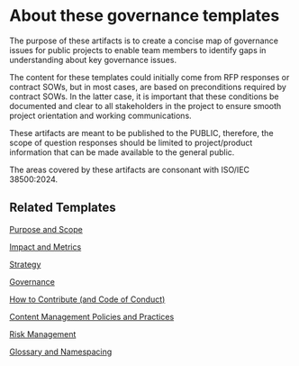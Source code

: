 # About these governance templates

The purpose of these artifacts is to create a concise map of governance issues for public projects to enable team members to identify gaps in understanding about key governance issues.

The content for these templates could initially come from RFP responses or contract SOWs, but in most cases, are based on preconditions required by contract SOWs. In the latter case, it is important that these conditions be documented and clear to all stakeholders in the project to ensure smooth project orientation and working communications.

These artifacts are meant to be published to the PUBLIC, therefore, the scope of question responses should be limited to project/product information that can be made available to the general public. 

The areas covered by these artifacts are consonant with ISO/IEC 38500:2024.

## Related Templates

[Purpose and Scope](/PurposeAndScope.md)

[Impact and Metrics](/ImpactAndMetrics.md)

[Strategy](/Strategy.md)

[Governance](/Governancel.md)

[How to Contribute (and Code of Conduct)](/HowToContribute.md)

[Content Management Policies and Practices](/ContentManagement.md)

[Risk Management](/RiskManagement.md)

[Glossary and Namespacing](/GlossaryAndNamespacing.md)

